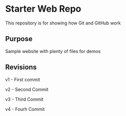 # Starter Web Repo

This repository is for showing how Git and GitHub work

## Purpose

Sample website with plenty of files for demos


## Revisions
v1 - First commit

v2 - Second Commit

v3 - Third Commit

v4 - Fourh Commit
